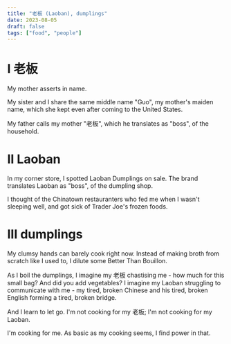 ```yaml
---
title: "老板 (Laoban), dumplings"
date: 2023-08-05
draft: false
tags: ["food", "people"]
---
```

# I 老板
My mother asserts in name.

My sister and I share the same middle name "Guo", my mother's maiden name, which she kept even after coming to the United States.

My father calls my mother "老板", which he translates as "boss", of the household.

# II Laoban
In my corner store, I spotted Laoban Dumplings on sale. The brand translates Laoban as "boss", of the dumpling shop.

I thought of the Chinatown restauranters who fed me when I wasn't sleeping well, and got sick of Trader Joe's frozen foods.

# III dumplings
My clumsy hands can barely cook right now. Instead of making broth from scratch like I used to, I dilute some Better Than Bouillon.

As I boil the dumplings, I imagine my 老板 chastising me - how much for this small bag? And did you add vegetables? I imagine my Laoban struggling to communicate with me - my tired, broken Chinese and his tired, broken English forming a tired, broken bridge.

And I learn to let go. I'm not cooking for my 老板; I'm not cooking for my Laoban.

I'm cooking for me. As basic as my cooking seems, I find power in that.
